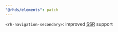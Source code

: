 ```yaml
---
"@rhds/elements": patch
---
```

`<rh-navigation-secondary>`: improved <abbr title="server side rendering">SSR</abbr> support
